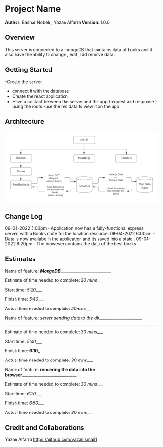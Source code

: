 # Project Name

**Author**: Bashar Nobeh , Yazan Alfarra
**Version**: 1.0.0

## Overview
This server is connected to a mongoDB that contains data of books and it also have the ability to change , edit ,add remove data .

## Getting Started
-Create the server 
- connect it with the database 
- Create the react application 
- Have a contact between the server and the app (request and response ) using the routs 
-use the res data to view it on the app 

## Architecture
![image](Week_3.png)

## Change Log


09-04-2022 5:00pm - Application now has a fully-functional express server, with a Books route for the location resource.
09-04-2022 6:00pm - Data is now availabe in the application and its saved into a state .
09-04-2022 6:20pm - The broweser contains the data of the best books .

## Estimates
Name of feature: ___MongoDB_____________________________

Estimate of time needed to complete: _20 mins____

Start time: _5:20____

Finish time: _5:40____

Actual time needed to complete: _20mins____


Name of feature: _server sending data to the db_______________________
________

Estimate of time needed to complete: _30 mins____

Start time: _5:40____

Finish time: __6:10___

Actual time needed to complete: _30 mins____


Name of feature: __rendering the data into the browser______________________________

Estimate of time needed to complete: _30 mins____

Start time: _6:20____

Finish time: _6:50____

Actual time needed to complete: _30 mins____

## Credit and Collaborations
Yazan Alfarra
https://github.com/yazanismail1

